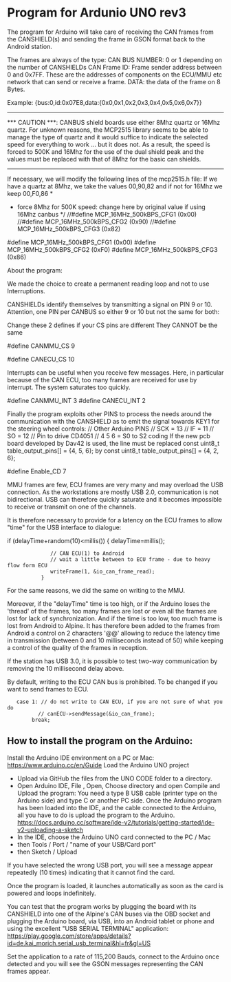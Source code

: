 # Program for Ardunio UNO rev3

The program for Arduino will take care of receiving the CAN frames from the CANSHIELD(s) and sending the frame in GSON format back to the Android station.

The frames are always of the type:
CAN BUS NUMBER: 0 or 1 depending on the number of CANSHIELDs
CAN Frame ID: Frame sender address between 0 and 0x7FF. These are the addresses of components on the ECU/MMU etc network that can send or receive a frame.
DATA: the data of the frame on 8 Bytes.

Example: {bus:0,id:0x07E8,data:{0x0,0x1,0x2,0x3,0x4,0x5,0x6,0x7}}

-------------------------------------------------- ---------------------
*** CAUTION ***: CANBUS shield boards use either 8Mhz quartz or 16Mhz quartz. For unknown reasons, the MCP2515 library seems to be able to manage the type of quartz and it would suffice to indicate the selected speed for everything to work ... but it does not. As a result, the speed is forced to 500K and 16Mhz for the use of the dual shield peak and the values must be replaced with that of 8Mhz for the basic can shields.
-------------------------------------------------- ---------------------

If necessary, we will modify the following lines of the mcp2515.h file:
If we have a quartz at 8Mhz, we take the values 00,90,82 and if not for 16Mhz we keep 00,F0,86
*
  * force 8Mhz for 500K speed: change here by original value if using 16Mhz canbus
  */
//#define MCP_16MHz_500kBPS_CFG1 (0x00)
//#define MCP_16MHz_500kBPS_CFG2 (0x90)
//#define MCP_16MHz_500kBPS_CFG3 (0x82)

#define MCP_16MHz_500kBPS_CFG1 (0x00)
#define MCP_16MHz_500kBPS_CFG2 (0xF0)
#define MCP_16MHz_500kBPS_CFG3 (0x86)

About the program:

We made the choice to create a permanent reading loop and not to use Interruptions.

CANSHIELDs identify themselves by transmitting a signal on PIN 9 or 10.
Attention, one PIN per CANBUS so either 9 or 10 but not the same for both:

Change these 2 defines if your CS pins are different
They CANNOT be the same

#define CANMMU_CS 9

#define CANECU_CS 10

Interrupts can be useful when you receive few messages. Here, in particular because of the CAN ECU, too many frames are received for use by interrupt. The system saturates too quickly.

#define CANMMU_INT 3
#define CANECU_INT 2

Finally the program exploits other PINS to process the needs around the communication with the CANSHIELD as to emit the signal towards KEY1 for the steering wheel controls:
// Other Arduino PINS
// SCK = 13
// IF = 11
// SO = 12
// Pin to drive CD4051
// 4 5 6 = S0 to S2 coding
If the new pcb board developed by Dav42 is used, the line must be replaced
const uint8_t table_output_pins[] = {4, 5, 6};
by
const uint8_t table_output_pins[] = {4, 2, 6};


#define Enable_CD 7

MMU frames are few, ECU frames are very many and may overload the USB connection.
As the workstations are mostly USB 2.0, communication is not bidirectional. USB can therefore quickly saturate and it becomes impossible to receive or transmit on one of the channels.

It is therefore necessary to provide for a latency on the ECU frames to allow "time" for the USB interface to dialogue:

   if (delayTime+random(10)<millis())
               {
                 delayTime=millis();

                  // CAN ECU(1) to Android
                  // wait a little between to ECU frame - due to heavy flow form ECU
                  writeFrame(1, &io_can_frame_read);
               }
   For the same reasons, we did the same on writing to the MMU.
              
   Moreover, if the "delayTime" time is too high, or if the Arduino loses the 'thread' of the frames, too many frames are lost or even all the frames are lost for lack of synchronization. And if the time is too low, too much frame is lost from Android to Alpine. It has therefore been added to the frames from Android a control on 2 characters '@@' allowing to reduce the latency time in transmission (between 0 and 10 milliseconds instead of 50) while keeping a control of the quality of the frames in reception.

If the station has USB 3.0, it is possible to test two-way communication by removing the 10 millisecond delay above.

By default, writing to the ECU CAN bus is prohibited. To be changed if you want to send frames to ECU.

       case 1: // do not write to CAN ECU, if you are not sure of what you do
              // canECU->sendMessage(&io_can_frame);
            break;
            
            
## How to install the program on the Arduino:
Install the Arduino IDE environment on a PC or Mac: https://www.arduino.cc/en/Guide
Load the Arduino UNO project
* Upload via GitHub the files from the UNO CODE folder to a directory.
* Open Arduino IDE, File , Open, Choose directory and open
Compile and Upload the program:
You need a type B USB cable (printer type on the Arduino side) and type C or another PC side.
Once the Arduino program has been loaded into the IDE, and the cable connected to the Arduino, all you have to do is upload the program to the Arduino.
https://docs.arduino.cc/software/ide-v2/tutorials/getting-started/ide-v2-uploading-a-sketch
* In the IDE, choose the Arduino UNO card connected to the PC / Mac
* then Tools / Port / "name of your USB/Card port"
* then Sketch / Upload

If you have selected the wrong USB port, you will see a message appear repeatedly (10 times) indicating that it cannot find the card.

Once the program is loaded, it launches automatically as soon as the card is powered and loops indefinitely.

You can test that the program works by plugging the board with its CANSHIELD into one of the Alpine's CAN buses via the OBD socket and plugging the Arduino board, via USB, into an Android tablet or phone and using the excellent "USB SERIAL TERMINAL" application:
https://play.google.com/store/apps/details?id=de.kai_morich.serial_usb_terminal&hl=fr&gl=US

Set the application to a rate of 115,200 Bauds, connect to the Arduino once detected and you will see the GSON messages representing the CAN frames appear.

